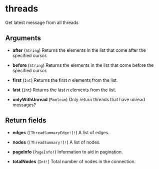 # threads

Get latest message from all threads

## Arguments

-   **after** (`String`)
    Returns the elements in the list that come after the specified cursor.

-   **before** (`String`)
    Returns the elements in the list that come before the specified cursor.

-   **first** (`Int`)
    Returns the first _n_ elements from the list.

-   **last** (`Int`)
    Returns the last _n_ elements from the list.

-   **onlyWithUnread** (`Boolean`)
    Only return threads that have unread messages?

## Return fields

-   **edges** (`[ThreadSummaryEdge!]!`)
    A list of edges.

-   **nodes** (`[ThreadSummary!]!`)
    A list of nodes.

-   **pageInfo** (`PageInfo!`)
    Information to aid in pagination.

-   **totalNodes** (`Int!`)
    Total number of nodes in the connection.
